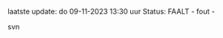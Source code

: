 laatste update: 
do 09-11-2023 13:30   uur 
Status: FAALT - fout - 
<div class="service R">svn</div>